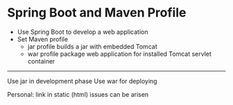# Spring Boot and Maven Profile
- Use Spring Boot to develop a web application
- Set Maven profile
   * jar profile builds a jar with embedded Tomcat
   * war profile package web application for installed Tomcat servlet container
---
Use jar in development phase
Use war for deploying

Personal: link in static (html) issues can be arisen